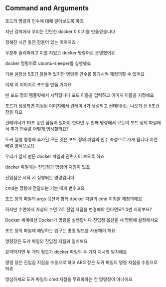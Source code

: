 ## Command and Arguments

포드의 명령과 인수에 대해 알아보도록 하죠

지난 강의에서 우리는 간단한 docker 이미지를 만들었습니다 

정해진 시간 동안 잠들어 있는 이미지죠

우분투 슬리퍼라고 이름 지었고 docker 명령어로 운영했어요 

docker 명령어로 ubuntu-sleeper를 실행했죠

기본 설정상 5초간 잠들어 있지만 명령줄 인수를 통과시켜 재정의할 수 있어요

이제 이 이미지로 포드를 만들 거예요

빈 포드 정의 템플릿에서 시작합니다 포드 이름을 입력하고 이미지 이름을 지정해요

포드가 생성되면 지정된 이미지에서 컨테이너가 생성되고 컨테이너는 나오기 전 5초간 잠을 자요

컨테이너가 10초 동안 잠들어 있어야 한다면 두 번째 명령에서 보듯이 포드 정의 파일에서 추가 인수를 어떻게 명시할까요?

도커 실행 명령에 추가된 모든 것은 포드 정의 파일의 인수 속성으로 가게 됩니다 
이런 배열 양식으로요

우리가 앞서 만든 docker 파일과 관련지어 보도록 하죠

docker 파일에는 진입점과 명령어 지침이 있죠

진입점은 시작 시 실행되는 명령입니다

cmd는 명령에 전달되는 기본 매개 변수고요

포드 정의 파일의 args 옵션과 함께 docker 파일의 cmd 지침을 재정의해요

하지만 수면에서 가상의 수면 2로 진입 지점을 변경해야 한다면요? 0번 지휘부요?

Docker 세계에선 Docker가 명령을 실행합니다 진입점 옵션을 새 명령에 설정해서요

포드 정의 파일에 해당하는 입구는 명령 필드를 사용해야 해요

명령장은 도커 파일의 진입점 지침과 일치해요

요약하자면 두 개의 필드가 docker 파일의 두 가지 지시와 일치해요

명령 장은 진입점 지침을 수동으로 하고 ARG 장은 도커 파일의 명령 지침을 수동으로 하죠

명심하세요 도커 파일의 cmd 지침을 무효화하는 건 명령장이 아니에요
